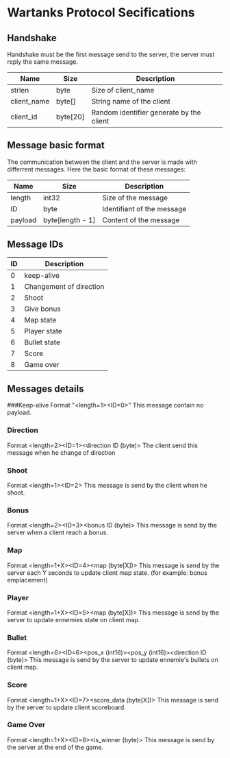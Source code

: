 # Wartanks Protocol Secifications


## Handshake

Handshake must be the first message send to the server, the server must reply the same
message.

|    Name     |   Size   |               Description                |
|-------------|----------|------------------------------------------|
| strlen      | byte     | Size of client_name                      |
| client_name | byte[]   | String name of the client                |
| client_id   | byte[20] | Random identifier generate by the client |


## Message basic format

The communication between the client and the server is made with differrent messages.
Here the basic format of these messages:

|  Name   |       Size       |        Description         |
|---------|------------------|----------------------------|
| length  | int32            | Size of the message        |
| ID      | byte             | Identifiant of the message |
| payload | byte[length - 1] | Content of the message     |



## Message IDs
| ID |       Description       |
|----|-------------------------|
|  0 | keep-alive              |
|  1 | Changement of direction |
|  2 | Shoot                   |
|  3 | Give bonus              |
|  4 | Map state               |
|  5 | Player state            |
|  6 | Bullet state            |
|  7 | Score                   |
|  8 | Game over               |



## Messages details
###Keep-alive
Format "<length=1><ID=0><no payload>"
This message contain no payload.


### Direction
Format <length=2><ID=1><direction ID (byte)>
The client send this message when he change of direction

### Shoot
Format <length=1><ID=2><no payload>
This message is send by the client when he shoot.

### Bonus
Format <length=2><ID=3><bonus ID (byte)>
This message is send by the server when a client reach a bonus.

### Map
Format <length=1+X><ID=4><map (byte[X])>
This message is send by the server each Y seconds to update client map state.
(for example: bonus emplacement)

### Player
Format <length=1+X><ID=5><map (byte[X])>
This message is send by the server to update ennemies state on client map.

### Bullet
Format <length=6><ID=6><pos_x (int16)><pos_y (int16)><direction ID (byte)>
This message is send by the server to update ennemie's bullets on client map.

### Score
Format <length=1+X><ID=7><score_data (byte[X])>
This message is send by the server to update client scoreboard.

### Game Over
Format <length=1+X><ID=8><is_winner (byte)>
This message is send by the server at the end of the game.
